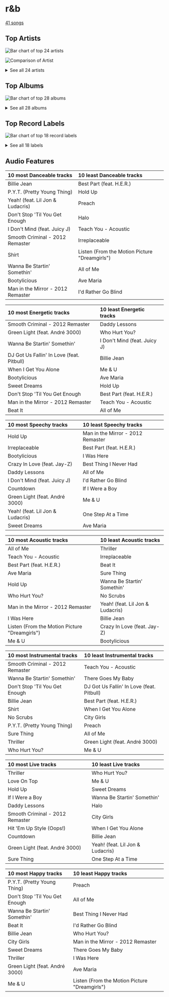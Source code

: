 # r&b

[41 songs](r_b_tracks.md)

## Top Artists

![Bar chart of top 24 artists](../images/genres/r_b/artists.png)

![Comparison of Artist](../images/genres/r_b/artists_comparison.png)


<details>
<summary>See all 24 artists</summary>

|   Number of Tracks | Art                                                                                              | Artist                                         | 🔗                                                           |
|-------------------:|:-------------------------------------------------------------------------------------------------|:-----------------------------------------------|:------------------------------------------------------------|
|                 14 | <img src="https://i.scdn.co/image/ab6761610000e5eb676338904deb80cffb568216" alt="" width="50" /> | [Beyoncé](../artists/beyonc_.md)               | [🔗](https://open.spotify.com/artist/6vWDO969PvNqNYHIOW5v0m) |
|                  8 | <img src="https://i.scdn.co/image/ab6761610000e5eb0e08ea2c4d6789fbf5cbe0aa" alt="" width="50" /> | Michael Jackson                                | [🔗](https://open.spotify.com/artist/3fMbdgg4jU18AjLCKBhRSm) |
|                  4 | <img src="https://i.scdn.co/image/ab6761610000e5eb2e42d906f4f9f672359e7379" alt="" width="50" /> | Usher                                          | [🔗](https://open.spotify.com/artist/23zg3TcAtWQy7J6upgbUnj) |
|                  3 | <img src="https://i.scdn.co/image/ab6761610000e5ebaed3c717bf1753ab928ea88d" alt="" width="50" /> | John Legend                                    | [🔗](https://open.spotify.com/artist/5y2Xq6xcjJb2jVM54GHK3t) |
|                  2 | <img src="https://i.scdn.co/image/ab6761610000e5ebbd09edfd2babfc9fd2ba748e" alt="" width="50" /> | Daniel Caesar                                  | [🔗](https://open.spotify.com/artist/20wkVLutqVOYrc0kxFs7rA) |
|                  1 | <img src="https://i.scdn.co/image/ab6761610000e5eb7eb7f6371aad8e67e01f0a03" alt="" width="50" /> | SZA                                            | [🔗](https://open.spotify.com/artist/7tYKF4w9nC0nq9CsPZTHyP) |
|                  1 | <img src="https://i.scdn.co/image/ab6761610000e5eba12641edfc4ffbbdf58f7d15" alt="" width="50" /> | Lil Jon                                        | [🔗](https://open.spotify.com/artist/7sfl4Xt5KmfyDs2T3SVSMK) |
|                  1 | <img src="https://i.scdn.co/image/ab6761610000e5ebe50aa80e0f5869f84f6874d1" alt="" width="50" /> | Chris Brown                                    | [🔗](https://open.spotify.com/artist/7bXgB6jMjp9ATFy66eO08Z) |
|                  1 | <img src="https://i.scdn.co/image/5c8d57d92825466637905f0d4219064cb39333e9" alt="" width="50" /> | André 3000                                     | [🔗](https://open.spotify.com/artist/74V3dE1a51skRkdII8y2C6) |
|                  1 | <img src="https://i.scdn.co/image/7667470f669c70a15108051995051fc2cf9e126a" alt="" width="50" /> | Blu Cantrell                                   | [🔗](https://open.spotify.com/artist/6vytZ677lz4LzCrUDcDokM) |
|                  1 | <img src="https://i.scdn.co/image/ab6761610000e5ebb53b6a3853b5347271dcef5d" alt="" width="50" /> | Emily King                                     | [🔗](https://open.spotify.com/artist/6jlWj6y00bMQt8XoKuCjyZ) |
|                  1 | <img src="https://i.scdn.co/image/ab6761610000e5eb116fc50265ef72d7e66723a5" alt="" width="50" /> | Juicy J                                        | [🔗](https://open.spotify.com/artist/5gCRApTajqwbnHHPbr2Fpi) |
|                  1 | <img src="https://i.scdn.co/image/ab6761610000e5eb547d2b41c9f2c97318aad0ed" alt="" width="50" /> | Young Thug                                     | [🔗](https://open.spotify.com/artist/50co4Is1HCEo8bhOyUWKpn) |
|                  1 | <img src="https://i.scdn.co/image/ab6761610000e5ebc75afcd5a9027f60eaebb5e4" alt="" width="50" /> | JAY-Z                                          | [🔗](https://open.spotify.com/artist/3nFkdlSjzX9mRTtwJOzDYB) |
|                  1 | <img src="https://i.scdn.co/image/adcc1cb654e89f2e404688ae0d1bbc942ce02e5d" alt="" width="50" /> | Ludacris                                       | [🔗](https://open.spotify.com/artist/3ipn9JLAPI5GUEo4y4jcoi) |
|                  1 | <img src="https://i.scdn.co/image/ab6761610000e5eb7b05445e212ac49d9ed4c310" alt="" width="50" /> | H.E.R.                                         | [🔗](https://open.spotify.com/artist/3Y7RZ31TRPVadSFVy1o8os) |
|                  1 | <img src="https://i.scdn.co/image/ab6761610000e5eb02eeb5305fa7bdd9ddca42fc" alt="" width="50" /> | Miguel                                         | [🔗](https://open.spotify.com/artist/360IAlyVv4PCEVjgyMZrxK) |
|                  1 | <img src="https://i.scdn.co/image/ab6761610000e5eb0bae7cfd3b32b10154e0b8b3" alt="" width="50" /> | [Sara Bareilles](../artists/sara_bareilles.md) | [🔗](https://open.spotify.com/artist/2Sqr0DXoaYABbjBo9HaMkM) |
|                  1 | <img src="https://i.scdn.co/image/ab6761610000e5eb009ef60c0a99410630cc40c7" alt="" width="50" /> | Jordin Sparks                                  | [🔗](https://open.spotify.com/artist/2AQjGvtT0pFYfxR3neFcvz) |
|                  1 | <img src="https://i.scdn.co/image/ab6761610000e5eb6f5af779b97c9e52d74d3743" alt="" width="50" /> | Cassie                                         | [🔗](https://open.spotify.com/artist/27FGXRNruFoOdf1vP8dqcH) |
|                  1 | <img src="https://i.scdn.co/image/ab6761610000e5ebf75e64532704bd6acf0b4e76" alt="" width="50" /> | Destiny's Child                                | [🔗](https://open.spotify.com/artist/1Y8cdNmUJH7yBTd9yOvr5i) |
|                  1 | <img src="https://i.scdn.co/image/ab6761610000e5eb02582bb3fa9d68f44a247f39" alt="" width="50" /> | Robin Thicke                                   | [🔗](https://open.spotify.com/artist/0ZrpamOxcZybMHGg1AYtHP) |
|                  1 | <img src="https://i.scdn.co/image/ab6761610000e5ebfc9d2abc85b6f4bef77f80ea" alt="" width="50" /> | Pitbull                                        | [🔗](https://open.spotify.com/artist/0TnOYISbd1XYRBk9myaseg) |
|                  1 | <img src="https://i.scdn.co/image/ab6761610000e5eb7356ae4581e46319f99c813a" alt="" width="50" /> | TLC                                            | [🔗](https://open.spotify.com/artist/0TImkz4nPqjegtVSMZnMRq) |

</details>

## Top Albums

![Bar chart of top 28 albums](../images/genres/r_b/albums.png)


<details>
<summary>See all 28 albums</summary>

|   Number of Tracks | Art                                                                                              | Album                                          | 🔗                                                          |
|-------------------:|:-------------------------------------------------------------------------------------------------|:-----------------------------------------------|:-----------------------------------------------------------|
|                  4 | <img src="https://i.scdn.co/image/ab67616d0000b273de437d960dda1ac0a3586d97" alt="" width="50" /> | Thriller                                       | [🔗](https://open.spotify.com/album/2ANVost0y2y52ema1E9xAZ) |
|                  4 | <img src="https://i.scdn.co/image/ab67616d0000b273e13de7b8662b085b0885ffef" alt="" width="50" /> | I AM...SASHA FIERCE                            | [🔗](https://open.spotify.com/album/23Y5wdyP5byMFktZf8AcWU) |
|                  4 | <img src="https://i.scdn.co/image/ab67616d0000b273ff5429125128b43572dbdccd" alt="" width="50" /> | 4                                              | [🔗](https://open.spotify.com/album/1gIC63gC3B7o7FfpPACZQJ) |
|                  2 | <img src="https://i.scdn.co/image/ab67616d0000b27386b0c9728ad3ed338eaeea79" alt="" width="50" /> | Raymond v Raymond (Expanded Edition)           | [🔗](https://open.spotify.com/album/6A1F3Fkq5dYeYYNkXflcTX) |
|                  2 | <img src="https://i.scdn.co/image/ab67616d0000b27389992f4d7d4ab94937bf9e23" alt="" width="50" /> | Lemonade                                       | [🔗](https://open.spotify.com/album/7dK54iZuOxXFarGhXwEXfF) |
|                  2 | <img src="https://i.scdn.co/image/ab67616d0000b27362e97ae5072de10850578af5" alt="" width="50" /> | Bad (Remastered)                               | [🔗](https://open.spotify.com/album/3Us57CjssWnHjTUIXBuIeH) |
|                  2 | <img src="https://i.scdn.co/image/ab67616d0000b273026e88f624dfb96f2e1ef10b" alt="" width="50" /> | B'Day Deluxe Edition                           | [🔗](https://open.spotify.com/album/0Zd10MKN5j9KwUST0TdBBB) |
|                  1 | <img src="https://i.scdn.co/image/ab67616d0000b273c70176fa51326491ecc5f79e" alt="" width="50" /> | Who Hurt You?                                  | [🔗](https://open.spotify.com/album/15M9pZ8gsdoN67yLjyQ039) |
|                  1 | <img src="https://i.scdn.co/image/ab67616d0000b2737c83e8f225e70de4bb866c96" alt="" width="50" /> | Survivor                                       | [🔗](https://open.spotify.com/album/480AZOo2VQ1kf3GedAiKV9) |
|                  1 | <img src="https://i.scdn.co/image/ab67616d0000b27363e0ddbb488d0eeec0e738fc" alt="" width="50" /> | Slime & B                                      | [🔗](https://open.spotify.com/album/7fZKtzZAsfH0kzeTivu5TG) |
|                  1 | <img src="https://i.scdn.co/image/ab67616d0000b273cf31c7be8a9eea69d98c37c4" alt="" width="50" /> | Sides                                          | [🔗](https://open.spotify.com/album/5alIr9JGPvOQwPLphm0beJ) |
|                  1 | <img src="https://i.scdn.co/image/ab67616d0000b27370dbc9f47669d120ad874ec1" alt="" width="50" /> | SOS                                            | [🔗](https://open.spotify.com/album/07w0rG5TETcyihsEIZR3qG) |
|                  1 | <img src="https://i.scdn.co/image/ab67616d0000b273c8245ce2a727675a0a232b2f" alt="" width="50" /> | Preach                                         | [🔗](https://open.spotify.com/album/32r4o1R9a1lK5DoVXGEC7E) |
|                  1 | <img src="https://i.scdn.co/image/ab67616d0000b2737027294551db4fda68b5ddac" alt="" width="50" /> | Off the Wall                                   | [🔗](https://open.spotify.com/album/2ZytN2cY4Zjrr9ukb2rqTP) |
|                  1 | <img src="https://i.scdn.co/image/ab67616d0000b2734e8e488284a2cf00a613c0a1" alt="" width="50" /> | Music From The Motion Picture Cadillac Records | [🔗](https://open.spotify.com/album/4b2zuwf7CPesdiTg1kFDjU) |
|                  1 | <img src="https://i.scdn.co/image/ab67616d0000b27394c9217a398f5174757c0c78" alt="" width="50" /> | Love In The Future (Expanded Edition)          | [🔗](https://open.spotify.com/album/4OTAx9un4e6NfoHuVRiOrC) |
|                  1 | <img src="https://i.scdn.co/image/ab67616d0000b273260e2444b3431b3b8b559bc3" alt="" width="50" /> | Jordin Sparks                                  | [🔗](https://open.spotify.com/album/6JCNOvp9UeMrFuXwNW0JW6) |
|                  1 | <img src="https://i.scdn.co/image/ab67616d0000b2736e62a873c96524a3788a2edf" alt="" width="50" /> | I Don't Mind (feat. Juicy J)                   | [🔗](https://open.spotify.com/album/5BAqg5IJQ7XFKfdoCiOlJw) |
|                  1 | <img src="https://i.scdn.co/image/ab67616d0000b273d0593178c6c2594693ee34b7" alt="" width="50" /> | HIStory - PAST, PRESENT AND FUTURE - BOOK I    | [🔗](https://open.spotify.com/album/3OBhnTLrvkoEEETjFA3Qfk) |
|                  1 | <img src="https://i.scdn.co/image/ab67616d0000b2733138f891f3075c9c5d944037" alt="" width="50" /> | Freudian                                       | [🔗](https://open.spotify.com/album/3xybjP7r2VsWzwvDQipdM0) |
|                  1 | <img src="https://i.scdn.co/image/ab67616d0000b27361ffafd5e31a37336531cf95" alt="" width="50" /> | Fanmail                                        | [🔗](https://open.spotify.com/album/1CvjjpvqVMoyprsf74bpYW) |
|                  1 | <img src="https://i.scdn.co/image/ab67616d0000b273d70bbffa859a9f9ca6f10496" alt="" width="50" /> | Evolver                                        | [🔗](https://open.spotify.com/album/11sKu4dBGvmEZTuVw9EC9A) |
|                  1 | <img src="https://i.scdn.co/image/ab67616d0000b27345680a4a57c97894490a01c1" alt="" width="50" /> | Dangerously In Love                            | [🔗](https://open.spotify.com/album/6oxVabMIqCMJRYN1GqR3Vf) |
|                  1 | <img src="https://i.scdn.co/image/ab67616d0000b273365b3fb800c19f7ff72602da" alt="" width="50" /> | Confessions (Expanded Edition)                 | [🔗](https://open.spotify.com/album/1RM6MGv6bcl6NrAG8PGoZk) |
|                  1 | <img src="https://i.scdn.co/image/ab67616d0000b273f4c4ee507c2558262869f415" alt="" width="50" /> | Cassie (U.S. Version)                          | [🔗](https://open.spotify.com/album/0j1qzjaJmsF1FkcICf3hRu) |
|                  1 | <img src="https://i.scdn.co/image/ab67616d0000b27384a1d313a00f16b5a29ff46c" alt="" width="50" /> | Bittersweet                                    | [🔗](https://open.spotify.com/album/3UviDOQkc4WbXkNi6DIBZu) |
|                  1 | <img src="https://i.scdn.co/image/ab67616d0000b273d5a8395b0d80b8c48a5d851c" alt="" width="50" /> | All I Want Is You                              | [🔗](https://open.spotify.com/album/493HYe7N5pleudEZRyhE7R) |
|                  1 | <img src="https://i.scdn.co/image/ab67616d0000b273af3ad974e635a6b18579adee" alt="" width="50" /> | A Beautiful World                              | [🔗](https://open.spotify.com/album/76wI74XuASLFrY9pUVLhO9) |

</details>


## Top Record Labels

![Bar chart of top 18 record labels](../images/genres/r_b/labels.png)


<details>
<summary>See all 18 labels</summary>

|   Number of Tracks | Label                                                               |
|-------------------:|:--------------------------------------------------------------------|
|                 18 | [Columbia](../labels/columbia.md)                                   |
|                  8 | [Epic](../labels/epic.md)                                           |
|                  6 | [Parkwood Entertainment](../labels/parkwood_entertainment.md)       |
|                  5 | [Music World Music](../labels/music_world_music.md)                 |
|                  4 | [LaFace Records](../labels/laface_records.md)                       |
|                  3 | [RCA Records Label](../labels/rca_records_label.md)                 |
|                  2 | [Legacy](../labels/legacy.md)                                       |
|                  2 | [Golden Child Recordings](../labels/golden_child_recordings.md)     |
|                  2 | [G.O.O.D. Music](../labels/g_o_o_d__music.md)                       |
|                  2 | [Arista](../labels/arista.md)                                       |
|                  1 | [Top Dawg Entertainment](../labels/top_dawg_entertainment.md)       |
|                  1 | [Nu America Music](../labels/nu_america_music.md)                   |
|                  1 | [Jive](../labels/jive.md)                                           |
|                  1 | [Chris Brown Entertainment](../labels/chris_brown_entertainment.md) |
|                  1 | [Bad Boy](../labels/bad_boy.md)                                     |
|                  1 | [ATO Records](../labels/ato_records.md)                             |
|                  1 | [300 Entertainment](../labels/300_entertainment.md)                 |
|                  1 | [19 Recordings Limited](../labels/19_recordings_limited.md)         |

</details>


## Audio Features

| 10 most Danceable tracks          | 10 least Danceable tracks                     |
|:----------------------------------|:----------------------------------------------|
| Billie Jean                       | Best Part (feat. H.E.R.)                      |
| P.Y.T. (Pretty Young Thing)       | Hold Up                                       |
| Yeah! (feat. Lil Jon & Ludacris)  | Preach                                        |
| Don't Stop 'Til You Get Enough    | Halo                                          |
| I Don't Mind (feat. Juicy J)      | Teach You - Acoustic                          |
| Smooth Criminal - 2012 Remaster   | Irreplaceable                                 |
| Shirt                             | Listen (From the Motion Picture "Dreamgirls") |
| Wanna Be Startin' Somethin'       | All of Me                                     |
| Bootylicious                      | Ave Maria                                     |
| Man in the Mirror - 2012 Remaster | I'd Rather Go Blind                           |

| 10 most Energetic tracks                  | 10 least Energetic tracks    |
|:------------------------------------------|:-----------------------------|
| Smooth Criminal - 2012 Remaster           | Daddy Lessons                |
| Green Light (feat. André 3000)            | Who Hurt You?                |
| Wanna Be Startin' Somethin'               | I Don't Mind (feat. Juicy J) |
| DJ Got Us Fallin' In Love (feat. Pitbull) | Billie Jean                  |
| When I Get You Alone                      | Me & U                       |
| Bootylicious                              | Ave Maria                    |
| Sweet Dreams                              | Hold Up                      |
| Don't Stop 'Til You Get Enough            | Best Part (feat. H.E.R.)     |
| Man in the Mirror - 2012 Remaster         | Teach You - Acoustic         |
| Beat It                                   | All of Me                    |

| 10 most Speechy tracks           | 10 least Speechy tracks           |
|:---------------------------------|:----------------------------------|
| Hold Up                          | Man in the Mirror - 2012 Remaster |
| Irreplaceable                    | Best Part (feat. H.E.R.)          |
| Bootylicious                     | I Was Here                        |
| Crazy In Love (feat. Jay-Z)      | Best Thing I Never Had            |
| Daddy Lessons                    | All of Me                         |
| I Don't Mind (feat. Juicy J)     | I'd Rather Go Blind               |
| Countdown                        | If I Were a Boy                   |
| Green Light (feat. André 3000)   | Me & U                            |
| Yeah! (feat. Lil Jon & Ludacris) | One Step At a Time                |
| Sweet Dreams                     | Ave Maria                         |

| 10 most Acoustic tracks                       | 10 least Acoustic tracks         |
|:----------------------------------------------|:---------------------------------|
| All of Me                                     | Thriller                         |
| Teach You - Acoustic                          | Irreplaceable                    |
| Best Part (feat. H.E.R.)                      | Beat It                          |
| Ave Maria                                     | Sure Thing                       |
| Hold Up                                       | Wanna Be Startin' Somethin'      |
| Who Hurt You?                                 | No Scrubs                        |
| Man in the Mirror - 2012 Remaster             | Yeah! (feat. Lil Jon & Ludacris) |
| I Was Here                                    | Billie Jean                      |
| Listen (From the Motion Picture "Dreamgirls") | Crazy In Love (feat. Jay-Z)      |
| Me & U                                        | Bootylicious                     |

| 10 most Instrumental tracks     | 10 least Instrumental tracks              |
|:--------------------------------|:------------------------------------------|
| Smooth Criminal - 2012 Remaster | Teach You - Acoustic                      |
| Wanna Be Startin' Somethin'     | There Goes My Baby                        |
| Don't Stop 'Til You Get Enough  | DJ Got Us Fallin' In Love (feat. Pitbull) |
| Billie Jean                     | Best Part (feat. H.E.R.)                  |
| Shirt                           | When I Get You Alone                      |
| No Scrubs                       | City Girls                                |
| P.Y.T. (Pretty Young Thing)     | Preach                                    |
| Sure Thing                      | All of Me                                 |
| Thriller                        | Green Light (feat. André 3000)            |
| Who Hurt You?                   | Me & U                                    |

| 10 most Live tracks             | 10 least Live tracks             |
|:--------------------------------|:---------------------------------|
| Thriller                        | Who Hurt You?                    |
| Love On Top                     | Me & U                           |
| Hold Up                         | Sweet Dreams                     |
| If I Were a Boy                 | Wanna Be Startin' Somethin'      |
| Daddy Lessons                   | Halo                             |
| Smooth Criminal - 2012 Remaster | City Girls                       |
| Hit 'Em Up Style (Oops!)        | When I Get You Alone             |
| Countdown                       | Billie Jean                      |
| Green Light (feat. André 3000)  | Yeah! (feat. Lil Jon & Ludacris) |
| Sure Thing                      | One Step At a Time               |

| 10 most Happy tracks           | 10 least Happy tracks                         |
|:-------------------------------|:----------------------------------------------|
| P.Y.T. (Pretty Young Thing)    | Preach                                        |
| Don't Stop 'Til You Get Enough | All of Me                                     |
| Wanna Be Startin' Somethin'    | Best Thing I Never Had                        |
| Beat It                        | I'd Rather Go Blind                           |
| Billie Jean                    | Who Hurt You?                                 |
| City Girls                     | Man in the Mirror - 2012 Remaster             |
| Sweet Dreams                   | There Goes My Baby                            |
| Thriller                       | I Was Here                                    |
| Green Light (feat. André 3000) | Ave Maria                                     |
| Me & U                         | Listen (From the Motion Picture "Dreamgirls") |
